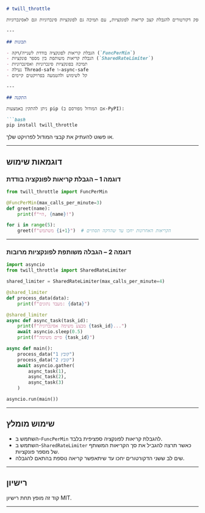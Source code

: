 
````markdown
# twill_throttle

מודול פייתון המספק דקורטורים להגבלת קצב קריאות לפונקציות, עם תמיכה גם לפונקציות סינכרוניות וגם לאסינכרוניות.

---

## תכונות

- הגבלת קריאות לפונקציה בודדת לשנייה/דקה (`FuncPerMin`)
- הגבלת קריאות משותפת בין מספר פונקציות (`SharedRateLimiter`)
- תמיכה בפונקציות סינכרוניות ואסינכרוניות
- נעילה Thread-safe ו-async-safe
- קל לשימוש ולהטמעה בפרויקטים קיימים

---

## התקנה

ניתן להתקין באמצעות pip (אם המודול מפורסם ב-PyPI):

```bash
pip install twill_throttle
````

או פשוט להעתיק את קבצי המודול לפרויקט שלך.

---

## דוגמאות שימוש

### דוגמה 1 – הגבלת קריאות לפונקציה בודדת

```python
from twill_throttle import FuncPerMin

@FuncPerMin(max_calls_per_minute=3)
def greet(name):
    print(f"היי, {name}!")

for i in range(5):
    greet(f"משתמש {i+1}")  # הקריאות האחרונות יחכו עד שהדקה תסתיים
```

---

### דוגמה 2 – הגבלה משותפת לפונקציות מרובות

```python
import asyncio
from twill_throttle import SharedRateLimiter

shared_limiter = SharedRateLimiter(max_calls_per_minute=4)

@shared_limiter
def process_data(data):
    print(f"מעבד נתונים: {data}")

@shared_limiter
async def async_task(task_id):
    print(f"מבצע משימה אסינכרונית {task_id}...")
    await asyncio.sleep(0.5)
    print(f"סיים משימה {task_id}")

async def main():
    process_data("קובץ 1")
    process_data("קובץ 2")
    await asyncio.gather(
        async_task(1),
        async_task(2),
        async_task(3)
    )

asyncio.run(main())
```

---

## שימוש מומלץ

* השתמש ב-`FuncPerMin` להגבלת קריאות לפונקציה ספציפית בלבד.
* השתמש ב-`SharedRateLimiter` כאשר תרצה להגביל את סך הקריאות המשותף של מספר פונקציות.
* שים לב ששני הדקורטורים יחכו עד שיתאפשר קריאה נוספת בהתאם להגבלה.

---

## רישיון

קוד זה מופץ תחת רישיון MIT.

---


